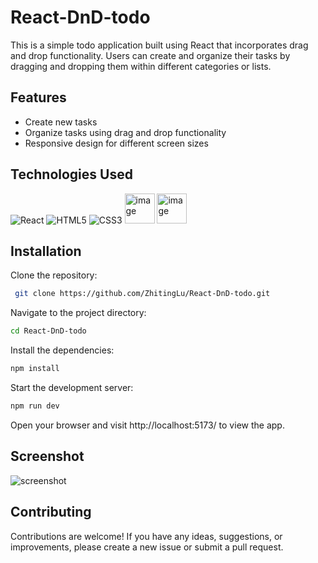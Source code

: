 # React-DnD-todo

This is a simple todo application built using React that incorporates drag and drop functionality. Users can create and organize their tasks by dragging and dropping them within different categories or lists.

## Features

- Create new tasks
- Organize tasks using drag and drop functionality
- Responsive design for different screen sizes

## Technologies Used

![React](https://img.icons8.com/color/48/000000/react-native.png) 
 ![HTML5](https://img.icons8.com/color/48/000000/html-5.png) 
 ![CSS3](https://img.icons8.com/color/48/000000/css3.png) 
 <img src="https://github.com/ZhitingLu/React-DnD-todo/assets/62883171/d6998c3d-d30f-4910-8719-711e5b33b376" alt="image" width="48px"> 
 <img src="https://github.com/ZhitingLu/React-DnD-todo/assets/62883171/faeaa06a-14e3-43b8-9777-484a9405fd82" alt="image" width="48px">

## Installation

Clone the repository:

 ```bash
  git clone https://github.com/ZhitingLu/React-DnD-todo.git
```

Navigate to the project directory:

  ```bash
  cd React-DnD-todo
  ```

Install the dependencies:

  ```bash
  npm install
  ```

Start the development server:

  ```bash
  npm run dev
  ```

Open your browser and visit http://localhost:5173/ to view the app.

## Screenshot
<img src="https://github.com/ZhitingLu/React-DnD-todo/assets/62883171/15de0bae-07fb-4169-bb41-72cfc39474ee" alt="screenshot">


## Contributing
Contributions are welcome! If you have any ideas, suggestions, or improvements, please create a new issue or submit a pull request.


